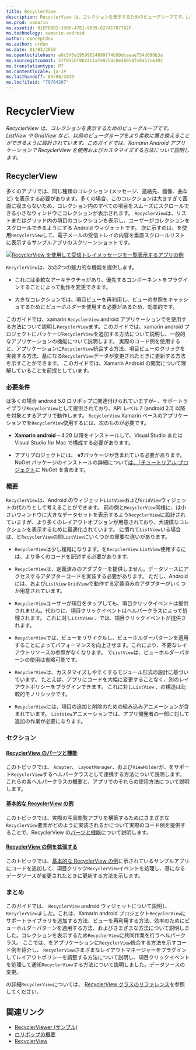 ```yaml
---
title: RecyclerView
description: RecyclerView は、コレクションを表示するためのビューグループです。ListView や GridView など、以前のビューグループをより柔軟に置き換えることができるように設計されています。  このガイドでは、Xamarin Android アプリケーションで RecyclerView を使用およびカスタマイズする方法について説明します。
ms.prod: xamarin
ms.assetid: 91EF0BD2-3306-47E1-9B39-627A1787762F
ms.technology: xamarin-android
author: conceptdev
ms.author: crdun
ms.date: 01/03/2018
ms.openlocfilehash: e6c5f6e19599624899f74b99dcaaae734d098b3a
ms.sourcegitcommit: 57f815bf0024b1afe9754c0e28054fc0a53ce302
ms.translationtype: MT
ms.contentlocale: ja-JP
ms.lasthandoff: 09/06/2019
ms.locfileid: "70764207"
---
```

# <a name="recyclerview"></a>RecyclerView

_RecyclerView は、コレクションを表示するためのビューグループです。ListView や GridView など、以前のビューグループをより柔軟に置き換えることができるように設計されています。このガイドでは、Xamarin Android アプリケーションで RecyclerView を使用およびカスタマイズする方法について説明します。_

## <a name="recyclerview"></a>RecyclerView

多くのアプリでは、同じ種類のコレクション (メッセージ、連絡先、画像、曲など) を表示する必要があります。多くの場合、このコレクションは大きすぎて画面に収まらないため、コレクション内のすべての項目をスムーズにスクロールできる小さなウィンドウにコレクションが表示されます。
`RecyclerView`は、リストまたはグリッド内の項目のコレクションを表示し、ユーザーがコレクションをスクロールできるようにする Android ウィジェットです。 次に示すのは、を使用`RecyclerView`して、電子メールの受信トレイの内容を垂直スクロールリストに表示するサンプルアプリのスクリーンショットです。

[![RecyclerView を使用して受信トレイメッセージを一覧表示するアプリの例](images/01-recyclerview-example-sml.png)](images/01-recyclerview-example.png#lightbox)

`RecyclerView`は、次の2つの魅力的な機能を提供します。

- これには柔軟なアーキテクチャがあり、優先するコンポーネントをプラグインすることによって動作を変更できます。

- 大きなコレクションでは、項目ビューを再利用し、ビューの参照をキャッシュするために*ビューホルダー*を使用する必要があるため、効率的です。

このガイドでは、xamarin `RecyclerView` android アプリケーションでを使用する方法について説明し`RecyclerView`ます。このガイドでは、xamarin android プロジェクトにパッケージ`RecyclerView`を追加する方法について説明し、一般的なアプリケーションの機能について説明します。 実際のコード例を使用すると、アプリケーションに`RecyclerView`統合する方法、項目ビューのクリックを実装する方法、基になる`RecyclerView`データが変更されたときに更新する方法を示すことができます。 このガイドでは、Xamarin Android の開発について理解していることを前提としています。

### <a name="requirements"></a>必要条件

は多くの場合 android 5.0 ロリポップに関連付けられていますが&ndash; 、サポートライブラリ`RecyclerView`として提供されており、API レベル 7 (android 2.1) 以降を対象とするアプリで動作します。 `RecyclerView` Xamarin ベースのアプリケーションでを`RecyclerView`使用するには、次のものが必要です。

- **Xamarin android** &ndash; 4.20 以降をインストールして、Visual Studio または Visual Studio for Mac で構成する必要があります。

- アプリプロジェクトには、 **v7**パッケージが含まれている必要があります。 NuGet パッケージのインストールの詳細について[は、「チュートリアル:プロジェクト](https://docs.microsoft.com/visualstudio/mac/nuget-walkthrough)に NuGet を含めます。

### <a name="overview"></a>概要

`RecyclerView`は、Android のウィジェット`ListView`および`GridView`ウィジェットの代わりとして考えることができます。 前の例と`RecyclerView`同様に、は小さいウィンドウに大きなデータセットを表示するよう`RecyclerView`に設計されていますが、より多くのレイアウトオプションが用意されており、大規模なコレクションを表示するために最適化されています。 に慣れて`ListView`いる場合は、と`RecyclerView`の間`ListView`にいくつかの重要な違いがあります。

- `RecyclerView`は少し複雑になります。を`RecyclerView` `ListView`使用するには、より多くのコードを記述する必要があります。

- `RecyclerView`は、定義済みのアダプターを提供しません。データソースにアクセスするアダプターコードを実装する必要があります。 ただし、Android には、および`ListView` `GridView`で動作する定義済みのアダプターがいくつか用意されています。

- `RecyclerView`ユーザーが項目をタップしても、項目クリックイベントは提供されません。代わりに、項目クリックイベントはヘルパークラスによって処理されます。 これに対し`ListView` 、では、項目クリックイベントが提供されます。

- `RecyclerView`では、ビューをリサイクルし、ビューホルダーパターンを適用することによってパフォーマンスを向上させます。これにより、不要なレイアウトリソースの参照がなくなります。 で`ListView`は、ビューホルダーパターンの使用は省略可能です。

- `RecyclerView`は、カスタマイズしやすくするモジュール形式の設計に基づいています。 たとえば、アプリにコードを大幅に変更することなく、別のレイアウトポリシーをプラグインできます。
    これに対し`ListView` 、の構造は比較的モノリシックです。

- `RecyclerView`には、項目の追加と削除のための組み込みアニメーションが含まれています。 `ListView`アニメーションでは、アプリ開発者の一部に対して追加の作業が必要になります。

### <a name="sections"></a>セクション

#### <a name="recyclerview-parts-and-functionalityandroiduser-interfacelayoutsrecycler-viewparts-and-functionalitymd"></a>[RecyclerView のパーツと機能](~/android/user-interface/layouts/recycler-view/parts-and-functionality.md)

このトピックでは、 `Adapter`、 `LayoutManager`、および`ViewHolder`が、をサポート`RecyclerView`するヘルパークラスとして連携する方法について説明します。
これらの各ヘルパークラスの概要と、アプリでのそれらの使用方法について説明します。

#### <a name="a-basic-recyclerview-exampleandroiduser-interfacelayoutsrecycler-viewrecyclerview-examplemd"></a>[基本的な RecyclerView の例](~/android/user-interface/layouts/recycler-view/recyclerview-example.md)

このトピックでは、実際の写真閲覧アプリを構築するためにさまざまな`RecyclerView`要素がどのように実装されるかについて実際のコード例を提供することで、RecyclerView の[パーツと機能](~/android/user-interface/layouts/recycler-view/parts-and-functionality.md)について説明します。

#### <a name="extending-the-recyclerview-exampleandroiduser-interfacelayoutsrecycler-viewextending-the-examplemd"></a>[RecyclerView の例を拡張する](~/android/user-interface/layouts/recycler-view/extending-the-example.md)

このトピックでは、[基本的な RecyclerView の例](~/android/user-interface/layouts/recycler-view/recyclerview-example.md)に示されているサンプルアプリにコードを追加して、項目クリック`RecyclerView`イベントを処理し、基になるデータソースが変更されたときに更新する方法を示します。

### <a name="summary"></a>まとめ

このガイドでは、 `RecyclerView` android ウィジェットについて説明し`RecyclerView`ました。これは、Xamarin android プロジェクト`RecyclerView`にサポートライブラリを追加する方法、ビューを再利用する方法、効率のためにビューホルダーパターンを適用する方法、およびさまざまな方法について説明しました。コレクションを表示するため`RecyclerView`に共同作業を行うヘルパークラス。 ここでは、をアプリケーションに`RecyclerView`統合する方法を示すコード例を紹介し、 `RecyclerView`さまざまなレイアウトマネージャーをプラグインしてレイアウトポリシーを調整する方法について説明し、項目クリックイベントを処理して通知`RecyclerView`する方法について説明しました。データソースの変更。

の詳細`RecyclerView`については、 [RecyclerView クラスのリファレンス](https://developer.android.com/reference/android/support/v7/widget/RecyclerView.html)を参照してください。

## <a name="related-links"></a>関連リンク

- [RecyclerViewer (サンプル)](https://docs.microsoft.com/samples/xamarin/monodroid-samples/android50-recyclerviewer)
- [ロリポップの概要](~/android/platform/lollipop.md)
- [RecyclerView](https://developer.android.com/reference/android/support/v7/widget/RecyclerView.html)
